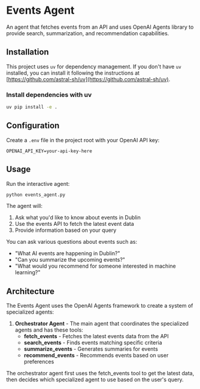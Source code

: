 # Events Agent

An agent that fetches events from an API and uses OpenAI Agents library to provide search, summarization, and recommendation capabilities.

## Installation

This project uses `uv` for dependency management. If you don't have `uv` installed, you can install it following the instructions at [https://github.com/astral-sh/uv](https://github.com/astral-sh/uv).

### Install dependencies with uv

```bash
uv pip install -e .
```

## Configuration

Create a `.env` file in the project root with your OpenAI API key:

```
OPENAI_API_KEY=your-api-key-here
```

## Usage

Run the interactive agent:

```bash
python events_agent.py
```

The agent will:
1. Ask what you'd like to know about events in Dublin
2. Use the events API to fetch the latest event data
3. Provide information based on your query

You can ask various questions about events such as:
- "What AI events are happening in Dublin?"
- "Can you summarize the upcoming events?"
- "What would you recommend for someone interested in machine learning?"

## Architecture

The Events Agent uses the OpenAI Agents framework to create a system of specialized agents:

1. **Orchestrator Agent** - The main agent that coordinates the specialized agents and has these tools:
   - **fetch_events** - Fetches the latest events data from the API
   - **search_events** - Finds events matching specific criteria
   - **summarize_events** - Generates summaries for events
   - **recommend_events** - Recommends events based on user preferences

The orchestrator agent first uses the fetch_events tool to get the latest data, then decides which specialized agent to use based on the user's query.